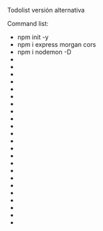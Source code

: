 Todolist versión alternativa

Command list:
- npm init -y
- npm i express morgan cors
- npm i nodemon -D
- 
- 
- 
- 
- 
- 
- 
- 
- 
- 
- 
- 
- 
- 
- 
- 
- 
- 
- 
- 
- 
- 
- 
